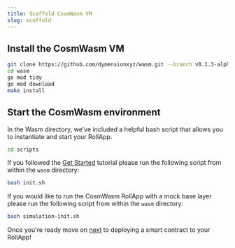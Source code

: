 ```yaml
---
title: Scaffold CosmWasm VM
slug: scaffold
---
```


## Install the CosmWasm VM

```bash
git clone https://github.com/dymensionxyz/wasm.git --branch v0.1.3-alpha
cd wasm
go mod tidy
go mod download
make install
```

## Start the CosmWasm environment

In the Wasm directory, we've included a helpful bash script that allows you to instantiate and start your RollApp.

```bash
cd scripts
```

If you followed the [Get Started](/docs/develop/get-started/setup.mdx) tutorial please run the following script from within the `wasm` directory:

```bash
bash init.sh
```

If you would like to run the CosmWasm RollApp with a mock base layer please run the following script from within the `wasm` directory:

```bash
bash simulation-init.sh
```

Once you're ready move on [next](/docs/develop/build/cosmwasm/deploy.md) to deploying a smart contract to your RollApp!
